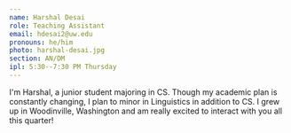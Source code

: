 ```yaml
---
name: Harshal Desai
role: Teaching Assistant
email: hdesai2@uw.edu
pronouns: he/him
photo: harshal-desai.jpg
section: AN/DM
ipl: 5:30--7:30 PM Thursday
---
```


I'm Harshal, a junior student majoring in CS. Though my academic plan is constantly changing, I plan to minor in Linguistics in addition to CS. I grew up in Woodinville, Washington and am really excited to interact with you all this quarter!
